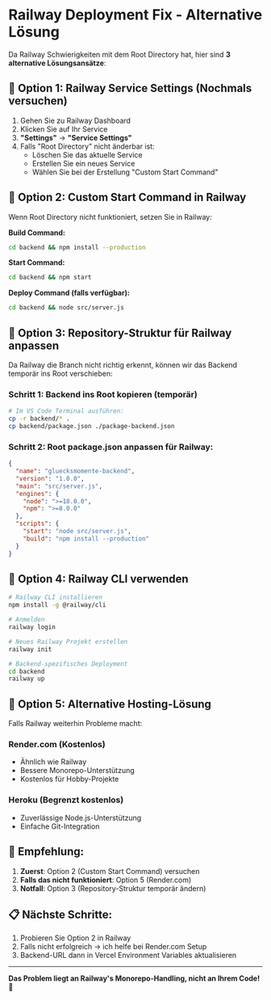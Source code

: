 # Railway Deployment Fix - Alternative Lösung

Da Railway Schwierigkeiten mit dem Root Directory hat, hier sind **3 alternative Lösungsansätze**:

## 🔧 **Option 1: Railway Service Settings (Nochmals versuchen)**

1. Gehen Sie zu Railway Dashboard
2. Klicken Sie auf Ihr Service
3. **"Settings"** → **"Service Settings"**
4. Falls "Root Directory" nicht änderbar ist:
   - Löschen Sie das aktuelle Service
   - Erstellen Sie ein neues Service
   - Wählen Sie bei der Erstellung "Custom Start Command"

## 🔧 **Option 2: Custom Start Command in Railway**

Wenn Root Directory nicht funktioniert, setzen Sie in Railway:

**Build Command:**
```bash
cd backend && npm install --production
```

**Start Command:**
```bash
cd backend && npm start
```

**Deploy Command (falls verfügbar):**
```bash
cd backend && node src/server.js
```

## 🔧 **Option 3: Repository-Struktur für Railway anpassen**

Da Railway die Branch nicht richtig erkennt, können wir das Backend temporär ins Root verschieben:

### Schritt 1: Backend ins Root kopieren (temporär)
```bash
# Im VS Code Terminal ausführen:
cp -r backend/* .
cp backend/package.json ./package-backend.json
```

### Schritt 2: Root package.json anpassen für Railway:
```json
{
  "name": "gluecksmomente-backend",
  "version": "1.0.0",
  "main": "src/server.js",
  "engines": {
    "node": ">=18.0.0",
    "npm": ">=8.0.0"
  },
  "scripts": {
    "start": "node src/server.js",
    "build": "npm install --production"
  }
}
```

## 🔧 **Option 4: Railway CLI verwenden**

```bash
# Railway CLI installieren
npm install -g @railway/cli

# Anmelden
railway login

# Neues Railway Projekt erstellen
railway init

# Backend-spezifisches Deployment
cd backend
railway up
```

## 🔧 **Option 5: Alternative Hosting-Lösung**

Falls Railway weiterhin Probleme macht:

### **Render.com (Kostenlos)**
- Ähnlich wie Railway
- Bessere Monorepo-Unterstützung
- Kostenlos für Hobby-Projekte

### **Heroku (Begrenzt kostenlos)**
- Zuverlässige Node.js-Unterstützung
- Einfache Git-Integration

## 🎯 **Empfehlung:**

1. **Zuerst**: Option 2 (Custom Start Command) versuchen
2. **Falls das nicht funktioniert**: Option 5 (Render.com)
3. **Notfall**: Option 3 (Repository-Struktur temporär ändern)

## 📋 **Nächste Schritte:**

1. Probieren Sie Option 2 in Railway
2. Falls nicht erfolgreich → ich helfe bei Render.com Setup
3. Backend-URL dann in Vercel Environment Variables aktualisieren

---

**Das Problem liegt an Railway's Monorepo-Handling, nicht an Ihrem Code!** 🚀